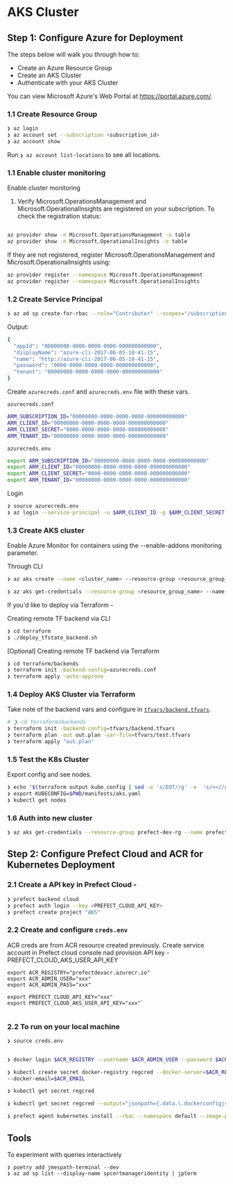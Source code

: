 # AKS Cluster 


## Step 1: Configure Azure for Deployment

The steps below will walk you through how to:

- Create an Azure Resource Group
- Create an AKS Cluster
- Authenticate with your AKS Cluster

You can view Microsoft Azure's Web Portal at https://portal.azure.com/.

### 1.1  Create Resource Group

```zsh
❯ az login
❯ az account set --subscription <subscription_id>
❯ az account show
```

Run `❯ az account list-locations` to see all locations.

### 1.1  Enable cluster monitoring

Enable cluster monitoring

1. Verify Microsoft.OperationsManagement and Microsoft.OperationalInsights are registered on your subscription. To check the registration status:
  
```zsh

az provider show -n Microsoft.OperationsManagement -o table
az provider show -n Microsoft.OperationalInsights -o table
```


If they are not registered, register Microsoft.OperationsManagement and Microsoft.OperationalInsights using:

```zsh
az provider register --namespace Microsoft.OperationsManagement
az provider register --namespace Microsoft.OperationalInsights
```


### 1.2  Create Service Principal

```zsh
❯ az ad sp create-for-rbac --role="Contributor" --scopes="/subscriptions/SUBSCRIPTION_ID"
```
Output:

```zsh
{
  "appId": "00000000-0000-0000-0000-000000000000",
  "displayName": "azure-cli-2017-06-05-10-41-15",
  "name": "http://azure-cli-2017-06-05-10-41-15",
  "password": "0000-0000-0000-0000-000000000000",
  "tenant": "00000000-0000-0000-0000-000000000000"
}
```
Create `azurecreds.conf` and `azurecreds.env` file with these vars.

`azurecreds.conf`
```zsh
ARM_SUBSCRIPTION_ID="00000000-0000-0000-0000-000000000000"
ARM_CLIENT_ID="00000000-0000-0000-0000-000000000000"
ARM_CLIENT_SECRET="0000-0000-0000-0000-000000000000"
ARM_TENANT_ID="00000000-0000-0000-0000-000000000000"
```

`azurecreds.env`
```zsh
export ARM_SUBSCRIPTION_ID="00000000-0000-0000-0000-000000000000"
export ARM_CLIENT_ID="00000000-0000-0000-0000-000000000000"
export ARM_CLIENT_SECRET="0000-0000-0000-0000-000000000000"
export ARM_TENANT_ID="00000000-0000-0000-0000-000000000000"
```

Login

```zsh
❯ source azurecreds.env
❯ az login --service-principal -u $ARM_CLIENT_ID -p $ARM_CLIENT_SECRET --tenant $ARM_TENANT_ID
```

### 1.3  Create AKS cluster

Enable Azure Monitor for containers using the --enable-addons monitoring parameter.

Through CLI

```zsh
❯ az aks create --name <cluster_name> --resource-group <resource_group_name> --node-vm-size --node-vm-size Standard_D8s_v3 --node-count 3 --enable-addons monitoring

❯ az aks get-credentials --resource-group <resource_group_name> --name <cluster_name>

```

If you'd like to deploy via Terraform - 

Creating remote TF backend via CLI

```zsh
❯ cd terraform 
❯ ./deploy_tfstate_backend.sh    
```

[Optional] Creating remote TF backend via Terraform

```zsh
❯ cd terraform/backends 
❯ terraform init -backend-config=azurecreds.conf
❯ terraform apply -auto-approve
```


### 1.4 Deploy AKS Cluster via Terraform

Take note of the backend vars and configure in [`tfvars/backend.tfvars`](./terraform/tfvars/backend.tfvars).

```zsh
# ❯ cd terraform/backends 
❯ terraform init -backend-config=tfvars/backend.tfvars
❯ terraform plan -out out.plan -var-file=tfvars/test.tfvars
❯ terraform apply "out.plan"
```


### 1.5 Test the K8s Cluster

Export config and see nodes.

```zsh
❯ echo "$(terraform output kube_config | sed -e 's/EOT//g' -e  's/<<//g')" > $PWD/manifests/aks.yaml
❯ export KUBECONFIG=$PWD/manifests/aks.yaml
❯ kubectl get nodes
```

### 1.6 Auth into new cluster

```zsh
❯ az aks get-credentials --resource-group prefect-dev-rg --name prefect-dev-k8s
```


## Step 2: Configure Prefect Cloud and ACR for Kubernetes Deployment


### 2.1 Create a API key in Prefect Cloud - 

```zsh
❯ prefect backend cloud  
❯ prefect auth login --key <PREFECT_CLOUD_API_KEY>   
❯ prefect create project "AKS"
```



### 2.2 Create and configure `creds.env` 


ACR creds are from ACR resource created previously.
Create service account in Prefect cloud console nad provision API key - PREFECT_CLOUD_AKS_USER_API_KEY


```
export ACR_REGISTRY="prefectdevacr.azurecr.io"
export ACR_ADMIN_USER="xxx"
export ACR_ADMIN_PASS="xxx"

export PREFECT_CLOUD_API_KEY="xxx" 
export PREFECT_CLOUD_AKS_USER_API_KEY="xxx"`


```




### 2.2  To run on your local machine 




```zsh
❯ source creds.env


❯ docker login $ACR_REGISTRY --username $ACR_ADMIN_USER --password $ACR_ADMIN_PASS           

❯ kubectl create secret docker-registry regcred --docker-server=$ACR_REGISTRY  --docker-username=$ACR_ADMIN_USER  --docker-password=$ACR_ADMIN_PASS  
--docker-email=$ACR_EMAIL  

❯ kubectl get secret regcred

❯ kubectl get secret regcred --output="jsonpath={.data.\.dockerconfigjson}" | base64 --decode

❯ prefect agent kubernetes install --rbac --namespace default --image-pull-secrets regcred -t $PREFECT_CLOUD_AKS_USER_API_KEY | kubectl apply -f - 

```

## Tools

To experiment with queries interactively

```
❯ poetry add jmespath-terminal --dev
❯ az ad sp list --display-name spcertmanageridentity | jpterm
```